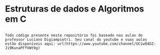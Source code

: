 # Estruturas de dados e Algoritmos em C
##

	Todo código presente neste repositório foi baseado nas aulas do professor Luciano Digiampietri. Seu canal do youtube e suas aulas estão disponíveis aqui: url(https://www.youtube.com/channel/UCiw04DZ-Ji9KunaPFfVWt9g)
